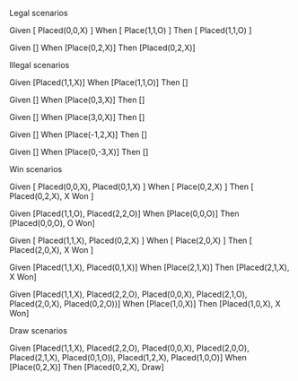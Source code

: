 Legal scenarios

Given [ Placed(0,0,X) ]
When [ Place(1,1,O) ]
Then [ Placed(1,1,O) ]

Given []
When [Place(0,2,X)]
Then [Placed(0,2,X)]

Illegal scenarios

Given [Placed(1,1,X)]
When [Place(1,1,O)]
Then []

Given []
When [Place(0,3,X)]
Then []

Given []
When [Place(3,0,X)]
Then []

Given []
When [Place(-1,2,X)]
Then []

Given []
When [Place(0,-3,X)]
Then []

Win scenarios

Given [ Placed(0,0,X), Placed(0,1,X) ]
When [ Place(0,2,X) ]
Then [ Placed(0,2,X), X Won ]

Given [Placed(1,1,O), Placed(2,2,O)]
When [Place(0,0,O)]
Then [Placed(0,0,O), O Won]

Given [ Placed(1,1,X), Placed(0,2,X) ]
When [ Place(2,0,X) ]
Then [ Placed(2,0,X), X Won ]

Given [Placed(1,1,X), Placed(0,1,X)]
When [Place(2,1,X)]
Then [Placed(2,1,X), X Won]

Given [Placed(1,1,X), Placed(2,2,O), Placed(0,0,X), 
       Placed(2,1,O), Placed(2,0,X), Placed(0,2,O))]
When [Place(1,0,X)]
Then [Placed(1,0,X), X Won]

Draw scenarios

Given [Placed(1,1,X), Placed(2,2,O), Placed(0,0,X), 
       Placed(2,0,O), Placed(2,1,X), Placed(0,1,O)),
	   Placed(1,2,X), Placed(1,0,O)]
When [Place(0,2,X)]
Then [Placed(0,2,X), Draw]


